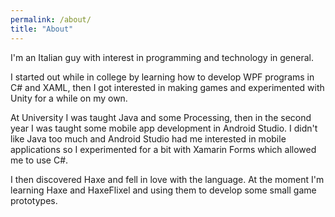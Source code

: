```yaml
---
permalink: /about/
title: "About"
---
```


I'm an Italian guy with interest in programming and technology in general.

I started out while in college by learning how to develop WPF programs in C# and XAML, then I got interested in making games and experimented with Unity for a while on my own.

At University I was taught Java and some Processing, then in the second year I was taught some mobile app development in Android Studio.
I didn't like Java too much and Android Studio had me interested in mobile applications so I experimented for a bit with Xamarin Forms which allowed me to use C#.

I then discovered Haxe and fell in love with the language. At the moment I'm learning Haxe and HaxeFlixel and using them to develop some small game prototypes.
